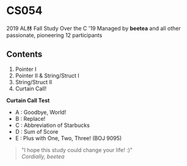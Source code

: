 # CS054
2019 AL林 Fall Study Over the C '19
Managed by **beetea** and all other passionate, pioneering 12 participants

## Contents
1. Pointer I
2. Pointer II & String/Struct I
3. String/Struct II
4. Curtain Call!

**Curtain Call Test**
- A : Goodbye, World!
- B : Replace!
- C : Abbreviation of Starbucks
- D : Sum of Score
- E : Plus with One, Two, Three! (BOJ 9095)

> "I hope this study could change your life! :)"  
> *Cordially, beetea*
